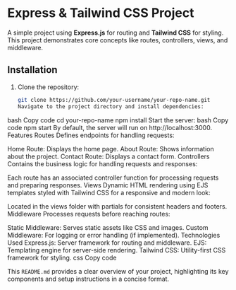 # Express & Tailwind CSS Project

A simple project using **Express.js** for routing and **Tailwind CSS** for styling. This project demonstrates core concepts like routes, controllers, views, and middleware.

## Installation

1. Clone the repository:
   ```bash
   git clone https://github.com/your-username/your-repo-name.git
   Navigate to the project directory and install dependencies:
bash
Copy code
cd your-repo-name
npm install
Start the server:
bash
Copy code
npm start
By default, the server will run on http://localhost:3000.
Features
Routes
Defines endpoints for handling requests:

Home Route: Displays the home page.
About Route: Shows information about the project.
Contact Route: Displays a contact form.
Controllers
Contains the business logic for handling requests and responses:

Each route has an associated controller function for processing requests and preparing responses.
Views
Dynamic HTML rendering using EJS templates styled with Tailwind CSS for a responsive and modern look:

Located in the views folder with partials for consistent headers and footers.
Middleware
Processes requests before reaching routes:

Static Middleware: Serves static assets like CSS and images.
Custom Middleware: For logging or error handling (if implemented).
Technologies Used
Express.js: Server framework for routing and middleware.
EJS: Templating engine for server-side rendering.
Tailwind CSS: Utility-first CSS framework for styling.
css
Copy code

This `README.md` provides a clear overview of your project, highlighting its key components and setup instructions in a concise format.







